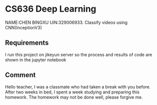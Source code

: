 # CS636 Deep Learning
NAME:CHEN BINGXU UIN:329006933. 
Classify videos using  CNN(InceptionV3) 

## Requirements
I run this project on jikeyun server so the process and results of code are shown in the jupyter notebook

## Comment
Hello teacher, I was a classmate who had taken a break with you before. After two weeks in bed, I spent a week studying and preparing this homework. The homework may not be done well, please forgive me.
